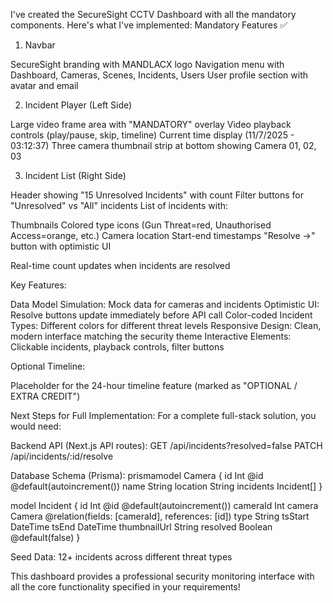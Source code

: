 
I've created the SecureSight CCTV Dashboard with all the mandatory components. Here's what I've implemented:
Mandatory Features ✅
1. Navbar

SecureSight branding with MANDLACX logo
Navigation menu with Dashboard, Cameras, Scenes, Incidents, Users
User profile section with avatar and email

2. Incident Player (Left Side)

Large video frame area with "MANDATORY" overlay
Video playback controls (play/pause, skip, timeline)
Current time display (11/7/2025 - 03:12:37)
Three camera thumbnail strip at bottom showing Camera 01, 02, 03

3. Incident List (Right Side)

Header showing "15 Unresolved Incidents" with count
Filter buttons for "Unresolved" vs "All" incidents
List of incidents with:

Thumbnails
Colored type icons (Gun Threat=red, Unauthorised Access=orange, etc.)
Camera location
Start-end timestamps
"Resolve →" button with optimistic UI


Real-time count updates when incidents are resolved

Key Features:

Data Model Simulation: Mock data for cameras and incidents
Optimistic UI: Resolve buttons update immediately before API call
Color-coded Incident Types: Different colors for different threat levels
Responsive Design: Clean, modern interface matching the security theme
Interactive Elements: Clickable incidents, playback controls, filter buttons

Optional Timeline:

Placeholder for the 24-hour timeline feature (marked as "OPTIONAL / EXTRA CREDIT")

Next Steps for Full Implementation:
For a complete full-stack solution, you would need:

Backend API (Next.js API routes):
GET /api/incidents?resolved=false
PATCH /api/incidents/:id/resolve

Database Schema (Prisma):
prismamodel Camera {
  id       Int @id @default(autoincrement())
  name     String
  location String
  incidents Incident[]
}

model Incident {
  id           Int @id @default(autoincrement())
  cameraId     Int
  camera       Camera @relation(fields: [cameraId], references: [id])
  type         String
  tsStart      DateTime
  tsEnd        DateTime
  thumbnailUrl String
  resolved     Boolean @default(false)
}

Seed Data: 12+ incidents across different threat types

This dashboard provides a professional security monitoring interface with all the core functionality specified in your requirements!
